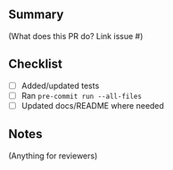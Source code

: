 ## Summary
(What does this PR do? Link issue #)

## Checklist
- [ ] Added/updated tests
- [ ] Ran `pre-commit run --all-files`
- [ ] Updated docs/README where needed

## Notes
(Anything for reviewers)
